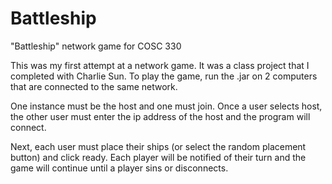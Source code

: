 Battleship
==========

"Battleship" network game for COSC 330

This was my first attempt at a network game. It was a class project that I completed with Charlie Sun. To play the game, run the .jar on 2 computers that are connected to the same network. 

One instance must be the host and one must join. Once a user selects host, the other user must enter the ip address of the host and the program will connect.

Next, each user must place their ships (or select the random placement button) and click ready. Each player will be notified of their turn and the game will continue until a player sins or disconnects. 

